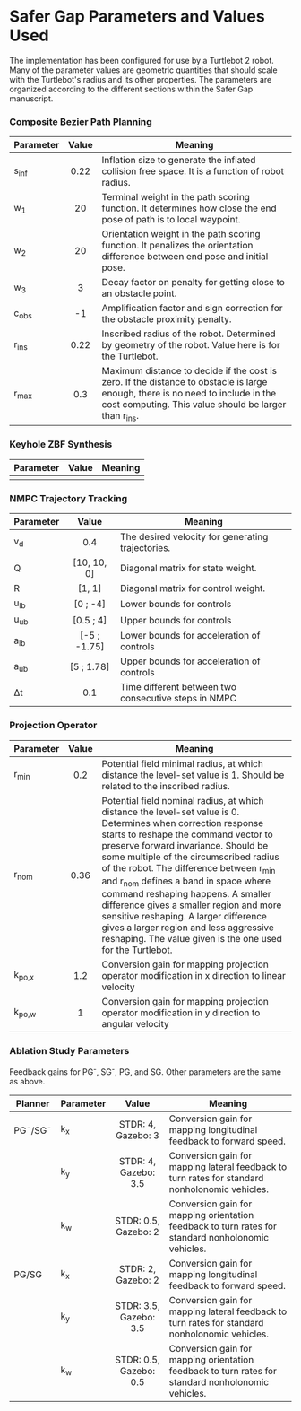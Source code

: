 # Safer Gap Parameters and Values Used

The implementation has been configured for use by a Turtlebot 2 robot. Many of the parameter values are geometric quantities that should scale with the Turtlebot's radius and its other properties. The parameters are organized according to the different sections within the Safer Gap manuscript.

### Composite Bezier Path Planning

| Parameter |        Value      | Meaning |
| --------- | :---------------: | ------- |
| s<sub>inf</sub> | 0.22 | Inflation size to generate the inflated collision free space. It is a function of robot radius. |
| w<sub>1</sub> | 20 | Terminal weight in the path scoring function. It determines how close the end pose of path is to local waypoint. |
| w<sub>2</sub> | 20 | Orientation weight in the path scoring function. It penalizes the orientation difference between end pose and initial pose.  |
| w<sub>3</sub> | 3 | Decay factor on penalty for getting close to an obstacle point. |
| c<sub>obs</sub> | -1 | Amplification factor and sign correction for the obstacle proximity penalty. |
| r<sub>ins</sub> | 0.22 | Inscribed radius of the robot. Determined by geometry of the robot. Value here is for the Turtlebot. |
| r<sub>max</sub> | 0.3 | Maximum distance to decide if the cost is zero. If the distance to obstacle is large enough, there is no need to include in the cost computing. This value should be larger than r<sub>ins</sub>. |

### Keyhole ZBF Synthesis
| Parameter |        Value      | Meaning |
| --------- | :---------------: | ------- |
|  |  |  |

### NMPC Trajectory Tracking

| Parameter |        Value      | Meaning |
| --------- | :---------------: | ------- |
| v<sub>d</sub> | 0.4 | The desired velocity for generating trajectories. |
| Q | [10, 10, 0] | Diagonal matrix for state weight. |
| R | [1, 1] | Diagonal matrix for control weight. |
| u<sub>lb</sub> | [0 ; -4] | Lower bounds for controls |
| u<sub>ub</sub> | [0.5 ; 4] | Upper bounds for controls |
| a<sub>lb</sub> | [-5 ; -1.75] | Lower bounds for acceleration of controls |
| a<sub>ub</sub> | [5 ; 1.78] | Upper bounds for acceleration of controls |
| &Delta;t | 0.1 | Time different between two consecutive steps in NMPC |

### Projection Operator

| Parameter |        Value      | Meaning |
| --------- | :---------------: | ------- |
| r<sub>min</sub> | 0.2 | Potential field minimal radius, at which distance the level-set value is 1. Should be related to the inscribed radius. |
| r<sub>nom</sub> | 0.36 | Potential field nominal radius, at which distance the level-set value is 0. Determines when correction response starts to reshape the command vector to preserve forward invariance. Should be some multiple of the circumscribed radius of the robot. The difference between r<sub>min</sub> and r<sub>nom</sub> defines a band in space where command reshaping happens. A smaller difference gives a smaller region and more sensitive reshaping.  A larger difference gives a larger region and less aggressive reshaping. The value given is the one used for the Turtlebot. |
| k<sub>po,x</sub> | 1.2 | Conversion gain for mapping projection operator modification in x direction to linear velocity |
| k<sub>po,w</sub> | 1 | Conversion gain for mapping projection operator modification in y direction to angular velocity |

### Ablation Study Parameters

Feedback gains for PG<sup>-</sup>, SG<sup>-</sup>, PG, and SG. Other parameters are the same as above.

| Planner | Parameter |        Value      | Meaning |
| ------- | --------- | :-----------------: | ------- |
| PG<sup>-</sup>/SG<sup>-</sup> | k<sub>x</sub> | STDR: 4, Gazebo: 3 | Conversion gain for mapping longitudinal feedback to forward speed. |
|  | k<sub>y</sub> | STDR: 4, Gazebo: 3.5 | Conversion gain for mapping lateral feedback to turn rates for standard nonholonomic vehicles. |
|  | k<sub>w</sub> | STDR: 0.5, Gazebo: 2 | Conversion gain for mapping orientation feedback to turn rates for standard nonholonomic vehicles. |
| PG/SG | k<sub>x</sub> | STDR: 2, Gazebo: 2 | Conversion gain for mapping longitudinal feedback to forward speed. |
|  | k<sub>y</sub> | STDR: 3.5, Gazebo: 3.5 | Conversion gain for mapping lateral feedback to turn rates for standard nonholonomic vehicles. |
|  | k<sub>w</sub> | STDR: 0.5, Gazebo: 0.5 | Conversion gain for mapping orientation feedback to turn rates for standard nonholonomic vehicles. |
